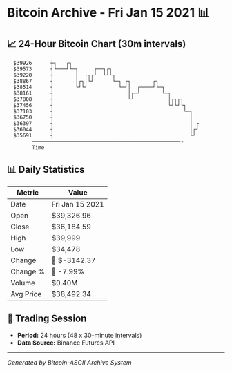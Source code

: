 # Bitcoin Archive - Fri Jan 15 2021 📊

## 📈 24-Hour Bitcoin Chart (30m intervals)

```
  $39926      ┼┐   ┌┐                                          
  $39573      ┤└───┘└─┐     ┌──┐┌┐                             
  $39220      ┤       │  ┌┐┌┘  └┘└┐                            
  $38867      ┤       │┌┐│└┘      └─┐ ┌┐       ┌┐              
  $38514      ┤       └┘└┘          └─┘│  ┌────┘└─┐            
  $38161      ┤                        │┌─┘       └─┐          
  $37808      ┤                        └┘           │┌┐┌┐      
  $37456      ┤                                     └┘└┘└┐     
  $37103      ┤                                          └─┐   
  $36750      ┤                                            │   
  $36397      ┤                                            │ ┌ 
  $36044      ┤                                            │┌┘ 
  $35691      ┤                                            └┘  
        ────────────────────────────────────────────────→
        Time
```

## 📊 Daily Statistics

| Metric | Value |
|--------|-------|
| Date | Fri Jan 15 2021 |
| Open | $39,326.96 |
| Close | $36,184.59 |
| High | $39,999 |
| Low | $34,478 |
| Change | 🔴 $-3142.37 |
| Change % | 🔴 -7.99% |
| Volume | $0.40M |
| Avg Price | $38,492.34 |

## 📅 Trading Session

- **Period:** 24 hours (48 x 30-minute intervals)
- **Data Source:** Binance Futures API

---
*Generated by Bitcoin-ASCII Archive System*
